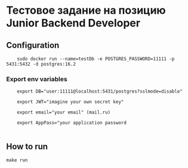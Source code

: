 # Тестовое задание на позицию Junior Backend Developer

<h2>Configuration</h2>

```
    sudo docker run --name=testDb -e POSTGRES_PASSWORD=11111 -p 5431:5432 -d postgres:16.2

```

<h3>Export env variables</h3>

```
    export DB="user:11111@localhost:5431/postgres?sslmode=disable" 

    export JWT="imagine your own secret key" 

    export email="your email" (mail.ru) 

    export AppPass="your application password 
    
```

<h2>How to run</h2>

``` make run ```
